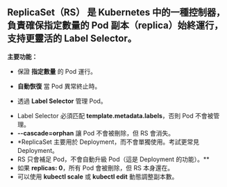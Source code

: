 ## ReplicaSet（RS） 是 Kubernetes 中的一種控制器，負責確保指定數量的 Pod 副本（replica）始終運行，支持更靈活的 **Label Selector**。

**主要功能：**

- 保證 **指定數量** 的 Pod 運行。
    
- **自動恢復** 當 Pod 異常終止時。
    
- 透過 **Label Selector** 管理 Pod。

* Label Selector 必須匹配 **template.metadata.labels**，否則 Pod 不會被管理。
* **--cascade=orphan** 讓 Pod 不會被刪除，但 RS 會消失。 
* *ReplicaSet 主要用於 Deployment，而不會單獨使用。考試更常見 Deployment。
* RS 只會補足 Pod，不會自動升級 Pod（這是 Deployment 的功能）。**
* 如果 **replicas: 0**，所有 Pod 會被刪除，但 RS 本身還在。
* 可以使用 **kubectl scale** 或 **kubectl edit** 動態調整副本數。